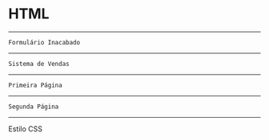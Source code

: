 # HTML

------------------------------------------------

    Formulário Inacabado
    

------------------------------------------------

    Sistema de Vendas
    

------------------------------------------------

    Primeira Página
    
    
------------------------------------------------

    Segunda Página
    
    
------------------------------------------------

   Estilo CSS
